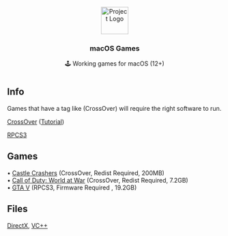 <p align="center"><img src="https://upload.wikimedia.org/wikipedia/commons/thumb/1/1b/Apple_logo_grey.svg/1724px-Apple_logo_grey.svg.png" height="64" alt="Project Logo"></p>
<h3 align="center">macOS Games</h3>
<p align="center">🕹 Working games for macOS (12+)</p>

#

## Info

Games that have a tag like (CrossOver) will require the right software to run.

[CrossOver](https://nzody.herokuapp.com/service/hvtrs8%2F-mgdka%2Ccmdgwgateps%2Ccmm-pwb-cpoqsmvgr-czmcc-dgmm%2Farmsqotep-02%2C0%2C1%2Czkp) ([Tutorial](https://video-streamer.pxzlz.repl.co/))

[RPCS3](https://download-server.pxzlz.repl.co/rpcs3)

## Games

• [Castle Crashers](https://nzody.herokuapp.com/?link=aHR0cHM6Ly93d3cubWVkaWFmaXJlLmNvbS9maWxlL3ZjZHdxd3ZpY3BmdnJscC9DYXN0bGUuQ3Jhc2hlcnMudjIuOC56aXAvZmlsZQ%3D%3D) (CrossOver, Redist Required, 200MB)<br>
• [Call of Duty: World at War](https://www.mediafire.com/file/zofhbuaq7quqgnw/Call+of+Duty+World+at+War+ALL+DLC.zip/file) (CrossOver, Redist Required, 7.2GB)<br>
• [GTA V](https://nzody.herokuapp.com/service/hvtrs8%2F-ic922007.ws%2Capcjite%2Copg-27%2Fktgmq%2Fercnf-vhgfv-cuvo%2Fv%2Fpna%7Bsvavimn%2F3-Gpald'22Tjedt'22Awtm%2500T%2500'5%40Fkx'22%250B'22Anl'22DNC'5F%2500%40LGS21%3A05.xir) (RPCS3, Firmware Required , 19.2GB)



## Files

[DirectX](https://www.mediafire.com/file/yqy0rvrz8yu48yw/directx_Jun2010_redist.exe/file), [VC++](https://www.techpowerup.com/download/visual-c-redistributable-runtime-package-all-in-one/)
